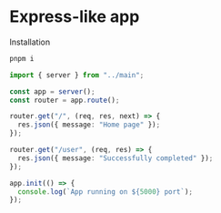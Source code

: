 # Express-like app

Installation

```bash
pnpm i
```

```typescript
import { server } from "../main";

const app = server();
const router = app.route();

router.get("/", (req, res, next) => {
  res.json({ message: "Home page" });
});

router.get("/user", (req, res) => {
  res.json({ message: "Successfully completed" });
});

app.init(() => {
  console.log(`App running on ${5000} port`);
});
```
